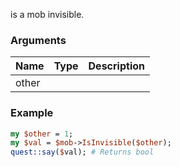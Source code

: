is a mob invisible.
### Arguments
**Name**|**Type**|**Description**
:---|:---|:---
other||

### Example

```perl
my $other = 1;
my $val = $mob->IsInvisible($other);
quest::say($val); # Returns bool
```